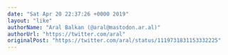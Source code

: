 ```yaml
---
date: "Sat Apr 20 22:37:26 +0000 2019"
layout: "like"
authorName: "Aral Balkan (@aral@mastodon.ar.al)"
authorUrl: "https://twitter.com/aral"
originalPost: "https://twitter.com/aral/status/1119731831153332225"
---
```

